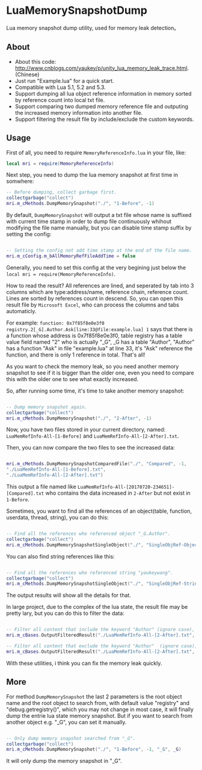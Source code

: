# LuaMemorySnapshotDump
Lua memory snapshot dump utility, used for memory leak detection。

## About
- About this code: http://www.cnblogs.com/yaukey/p/unity_lua_memory_leak_trace.html. (Chinese)
- Just run "Example.lua" for a quick start.
- Compatible with Lua 5.1, 5.2 and 5.3.
- Support dumping all lua object reference information in memory sorted by reference count into local txt file.
- Support comparing two dumped memory reference file and outputing the increased memory information into another file.
- Support filtering the result file by include/exclude the custom keywords.

## Usage

First of all, you need to require `MemoryReferenceInfo.lua` in your file, like:

```lua
local mri = require(MemoryReferenceInfo)
```

Next step, you need to dump the lua memory snapshot at first time in somwhere:

```lua
-- Before dumping, collect garbage first.
collectgarbage("collect")
mri.m_cMethods.DumpMemorySnapshot("./", "1-Before", -1)

```

By default, ```DumpMemorySnapshot``` will output a txt file whose name is suffixed with current time stamp in order to dump file continuously whihout modifying the file name manually, but you can disable time stamp suffix by setting the config:

```lua

-- Setting the config not add time stamp at the end of the file name.
mri.m_cConfig.m_bAllMemoryRefFileAddTime = false

```

Generally, you need to set this config at the very begining just below the ```local mri = require(MemoryReferenceInfo)```.

How to read the result? All references are lined, and seperated by tab into 3 columns which are type:address/name, reference chain, reference count. Lines are sorted by references count in descend. So, you can open this result file by ```Microsoft Excel```, who can process the columns and tabs automaticly. 

For example: ```function: 0x7f85f8e0e3f0	registry.2[_G].Author.Ask[line:33@file:example.lua]	1``` says that there is a function whose address is 0x7f85f8e0e3f0, table registry has a table value field named "2" who is actually "_G", _G has a table "Author", "Author" has a function "Ask" in file "example.lua" at line 33, it's "Ask" reference the function, and there is only 1 reference in total. That's all!

As you want to check the memory leak, so you need another memory snapshot to see if it is bigger than the older one, even you need to compare this with the older one to see what exactly increased.

So, after running some time, it's time to take another memory snapshot:

```lua

-- Dump memory snapshot again.
collectgarbage("collect")
mri.m_cMethods.DumpMemorySnapshot("./", "2-After", -1)

```

Now, you have two files stored in your current directory, named: ```LuaMemRefInfo-All-[1-Before]``` and ```LuaMemRefInfo-All-[2-After].txt```.

Then, you can now compare the two files to see the increased data:

```lua

mri.m_cMethods.DumpMemorySnapshotComparedFile("./", "Compared", -1, 
"./LuaMemRefInfo-All-[1-Before].txt", 
"./LuaMemRefInfo-All-[2-After].txt")

```

This output a file named like ```LuaMemRefInfo-All-[20170720-234651]-[Compared].txt``` who contains the data increased in ```2-After``` but not exist in ```1-Before```.

Sometimes, you want to find all the references of an object(table, function, userdata, thread, string), you can do this:

```lua

-- Find all the references who referenced object "_G.Author".
collectgarbage("collect")
mri.m_cMethods.DumpMemorySnapshotSingleObject("./", "SingleObjRef-Object", -1, "Author", _G.Author)

```

You can also find string references like this:

```lua

-- Find all the references who referenced string "yaukeywang".
collectgarbage("collect")
mri.m_cMethods.DumpMemorySnapshotSingleObject("./", "SingleObjRef-String", -1, "Author Name", "yaukeywang")

```

The output results will show all the details for that.

In large project, due to the complex of the lua state, the result file may be pretty lary, but you can do this to filter the data:

```lua

-- Filter all content that include the keyword "Author" (ignore case), and save as a new file.
mri.m_cBases.OutputFilteredResult("./LuaMemRefInfo-All-[2-After].txt", "Author", true, true)

-- Filter all content that exclude the keyword "Author"  (ignore case), and save as a new file.
mri.m_cBases.OutputFilteredResult("./LuaMemRefInfo-All-[2-After].txt", "Author", false, true)

```

With these utilities, i think you can fix the memory leak quickly.

## More

For method ```DumpMemorySnapshot``` the last 2 parameters is the root object name and the root object to search from, with default value "registry" and "debug.getregistry()", which you may not change in most case, it will finally dump the entrie lua state memory snapshot. But if you want to search from another object e.g. "_G", you can set it manually.

```lua

-- Only dump memory snapshot searched from "_G".
collectgarbage("collect")
mri.m_cMethods.DumpMemorySnapshot("./", "1-Before", -1, "_G", _G)

```

It will only dump the memory snapshot in "_G".
